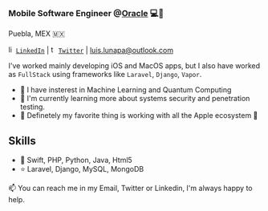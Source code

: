 ### Mobile Software Engineer @<a href="https://oracle.com">Oracle</a> 💻📱
Puebla, MEX 🇲🇽

<a href="https://www.linkedin.com/in/luis-gerardo-luna-pena/" target="_blank"><img  src="https://avatars3.githubusercontent.com/u/357098" width="15" height="15" alt="linkedin logo"/>`LinkedIn`</a> | <a href="https://twitter.com/luis_lunapa" target="_blank"><img  src="https://github.com/johan/svg-cleanups/blob/master/logos/twitter.svg" width="15" height="15" alt="twitter logo"/>`Twitter`</a> | <a mailto="luis.lunapa@outlook.com">luis.lunapa@outlook.com</a>

I've worked mainly developing iOS and MacOS apps, but I also have worked as `FullStack` using frameworks
like `Laravel`, `Django`, `Vapor`.

- 🔭 I have insterest in Machine Learning and Quantum Computing
- 🔐 I'm currently learning more about systems security and penetration testing.
- 🍎 Definetely my favorite thing is working with all the Apple ecosystem 🤩

## Skills
- 🌟 Swift, PHP, Python, Java, Html5
- ⭐️ Laravel, Django, MySQL, MongoDB

📫 You can reach me in my Email, Twitter or Linkedin, I'm always happy to help.
<!--
<!--
Here are some ideas to get you started:

- 🔭 I’m currently working on ...
- 🌱 I’m currently learning ...
- 👯 I’m looking to collaborate on ...
- 🤔 I’m looking for help with ...
- 💬 Ask me about ...
- 📫 How to reach me: ...
- 😄 Pronouns: ...
- ⚡ Fun fact: ...
-->
